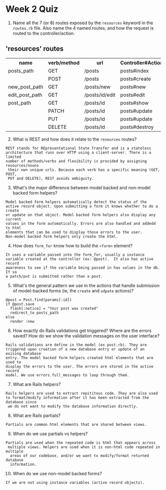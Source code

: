 # Week 2 Quiz
1. Name all the 7 (or 8) routes exposed by the `resources` keyword in the `routes.rb` file. 
Also name the 4 named routes, and how the request is routed to the controller/action.

'resources' routes
-------------

<table>
  <tr>
    <th>name</th><th>verb/method</th><th>url</th><th>Controller#Action</th>
  </tr>
  <tr>
    <td>posts_path</td><td>GET</td><td>/posts</td><td>posts#index</td>
  </tr>
  <tr>
    <td></td><td>POST</td><td>/posts</td><td>posts#create</td>
  </tr>
  <tr>
    <td>new_post_path</td><td>GET</td><td>/posts/new</td><td>posts#new</td>
  </tr>
  <tr>
    <td>edit_post_path</td><td>GET</td><td>/posts/id/edit</td><td>posts#edit</td>
  </tr>
  <tr>
    <td>post_path</td><td>GET</td><td>/posts/id</td><td>posts#show</td>
  </tr>
  <tr>
    <td></td><td>PATCH</td><td>/posts/id</td><td>posts#update</td>
  </tr>
  <tr>
    <td></td><td>PUT</td><td>/posts/id</td><td>posts#update</td>
  </tr>
  <tr>
    <td></td><td>DELETE</td><td>/posts/id</td><td>posts#destroy</td>
  </tr>
</table>

2. What is REST and how does it relate to the `resources` routes?

<pre><code>REST stands for REpresentational State Transfer and is a stateless 
architecture that runs over HTTP using a client-server. There is a limited 
number of methods/verbs and flexibility is provided by assigning resources/nouns
 their own unique urls. Because each verb has a specific meaning (GET, POST, 
 PUT and DELETE), REST avoids ambiguity.</code></pre>

3. What's the major difference between model backed and non-model backed form helpers?

<pre><code>Model backed form helpers automatically detect the status of the 
active record object. Upon submitting a form it knows whether to do a create
or update on that object. Model backed form helpers also display any current 
values in the form automatically. Errors are also handled and addedd to html 
elements that can be used to display those errors to the user. 
Non-model backed form helpers only create the html.</code></pre>

4. How does `form_for` know how to build the `<form>` element?

<pre><code>It uses a variable passed into the form_for, usually a instance 
variable created at the controller (ex: @post).  It also has active record 
awareness to see if the variable being passed in has values in the db. If so 
a patch/put is submitted rather than a post.</code></pre>

5. What's the general pattern we use in the actions that handle submission of model-backed 
forms (ie, the `create` and `udpate` actions)?

<pre><code>@post = Post.find(params[:id])
if @post.save
  flash[:notice] = "Your post was created"
  redirect_to posts_path
else
  render :new</code></pre>

6. How exactly do Rails validations get triggered? Where are the errors saved? How do we show the validation messages on the user interface?

<pre><code>Rails validations are define in the model (ex post.rb). They are 
triggered upon creation of a new database entry or update of an exising database
entry. The model backed form helpers created html elements that are used to 
display the errors to the user. The errors are stored in the active record 
model. We use errors.full_messages to loop through them.</code></pre>

7. What are Rails helpers?

<pre><code>Rails helpers are used to extract repititous code. They are also used
to format/modify information after it has been extracted from the database since
 we do not want to modify the database information directly. </code></pre>

8. What are Rails partials?

<pre><code>Partials are common html elements that are shared between views.</code></pre>

9. When do we use partials vs helpers?

<pre><code>Partials are used when the repeated code is html that appears across
 multiple views. Helpers are used when it is non-html code repeated in multiple
  areas of our codebase, and/or we want to modify/format returned database 
  information.</code></pre>

10. When do we use non-model backed forms?

<pre><code>If we are not using instance variables (active record objects).</code></pre>